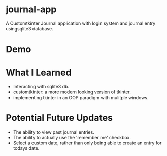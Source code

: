 # journal-app
A Customtkinter Journal application with login system and journal entry usingsqlite3 database.

# Demo


# What I Learned

- Interacting with sqlite3 db.
- customtkinter: a more modern looking version of tkinter.
- implementing tkinter in an OOP paradigm with mulitple windows.

# Potential Future Updates

- The ability to view past journal entries.
- The ability to actually use the 'remember me' checkbox.
- Select a custom date, rather than only being able to create an entry for todays date.